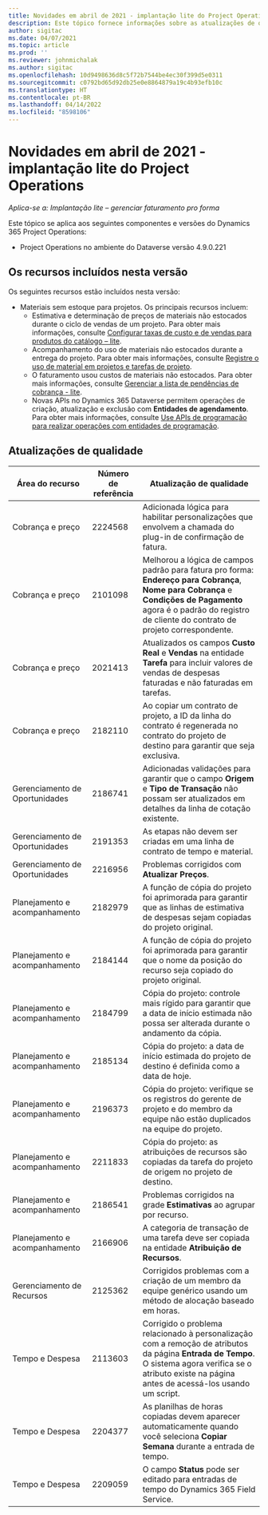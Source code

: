 ```yaml
---
title: Novidades em abril de 2021 - implantação lite do Project Operations
description: Este tópico fornece informações sobre as atualizações de qualidade disponíveis na versão de abril de 2021 de implantação lite do Project Operations.
author: sigitac
ms.date: 04/07/2021
ms.topic: article
ms.prod: ''
ms.reviewer: johnmichalak
ms.author: sigitac
ms.openlocfilehash: 10d9498636d8c5f72b7544be4ec30f399d5e0311
ms.sourcegitcommit: c0792bd65d92db25e0e8864879a19c4b93efb10c
ms.translationtype: HT
ms.contentlocale: pt-BR
ms.lasthandoff: 04/14/2022
ms.locfileid: "8598106"
---
```

# <a name="whats-new-april-2021---project-operations-lite-deployment"></a>Novidades em abril de 2021 - implantação lite do Project Operations

_Aplica-se a: Implantação lite – gerenciar faturamento pro forma_

Este tópico se aplica aos seguintes componentes e versões do Dynamics 365 Project Operations:

  - Project Operations no ambiente do Dataverse versão 4.9.0.221 

## <a name="features-included-in-this-release"></a>Os recursos incluídos nesta versão

Os seguintes recursos estão incluídos nesta versão:

- Materiais sem estoque para projetos. Os principais recursos incluem:
  - Estimativa e determinação de preços de materiais não estocados durante o ciclo de vendas de um projeto. Para obter mais informações, consulte [Configurar taxas de custo e de vendas para produtos do catálogo – lite](../pricing-costing/set-up-cost-sales-rates-catalog-products.md).
  - Acompanhamento do uso de materiais não estocados durante a entrega do projeto. Para obter mais informações, consulte [Registre o uso de material em projetos e tarefas de projeto](../../material/material-usage-log.md).
  - O faturamento usou custos de materiais não estocados. Para obter mais informações, consulte [Gerenciar a lista de pendências de cobrança - lite](../proforma-invoicing/manage-billing-backlog-sales.md#product-billing-backlog).
  - Novas APIs no Dynamics 365 Dataverse permitem operações de criação, atualização e exclusão com **Entidades de agendamento**. Para obter mais informações, consulte [Use APIs de programação para realizar operações com entidades de programação](../../project-management/schedule-api-preview.md).

## <a name="quality-updates"></a>Atualizações de qualidade

| **Área do recurso** | **Número de referência** | **Atualização de qualidade** |
| --- | --- | --- |
| Cobrança e preço | 2224568 | Adicionada lógica para habilitar personalizações que envolvem a chamada do plug-in de confirmação de fatura. |
| Cobrança e preço | 2101098 | Melhorou a lógica de campos padrão para fatura pro forma: **Endereço para Cobrança**, **Nome para Cobrança** e **Condições de Pagamento** agora é o padrão do registro de cliente do contrato de projeto correspondente. |
| Cobrança e preço | 2021413 | Atualizados os campos **Custo Real** e **Vendas** na entidade **Tarefa** para incluir valores de vendas de despesas faturadas e não faturadas em tarefas. |
| Cobrança e preço | 2182110 | Ao copiar um contrato de projeto, a ID da linha do contrato é regenerada no contrato do projeto de destino para garantir que seja exclusiva. |
| Gerenciamento de Oportunidades | 2186741 | Adicionadas validações para garantir que o campo **Origem** e **Tipo de Transação** não possam ser atualizados em detalhes da linha de cotação existente. |
| Gerenciamento de Oportunidades | 2191353 | As etapas não devem ser criadas em uma linha de contrato de tempo e material. |
| Gerenciamento de Oportunidades | 2216956 | Problemas corrigidos com **Atualizar Preços**. |
| Planejamento e acompanhamento | 2182979 | A função de cópia do projeto foi aprimorada para garantir que as linhas de estimativa de despesas sejam copiadas do projeto original. |
| Planejamento e acompanhamento | 2184144 | A função de cópia do projeto foi aprimorada para garantir que o nome da posição do recurso seja copiado do projeto original. |
| Planejamento e acompanhamento | 2184799 | Cópia do projeto: controle mais rígido para garantir que a data de início estimada não possa ser alterada durante o andamento da cópia. |
| Planejamento e acompanhamento | 2185134 | Cópia do projeto: a data de início estimada do projeto de destino é definida como a data de hoje. |
| Planejamento e acompanhamento | 2196373 | Cópia do projeto: verifique se os registros do gerente de projeto e do membro da equipe não estão duplicados na equipe do projeto. |
| Planejamento e acompanhamento | 2211833 | Cópia do projeto: as atribuições de recursos são copiadas da tarefa do projeto de origem no projeto de destino. |
| Planejamento e acompanhamento | 2186541 | Problemas corrigidos na grade **Estimativas** ao agrupar por recurso. |
| Planejamento e acompanhamento | 2166906 | A categoria de transação de uma tarefa deve ser copiada na entidade **Atribuição de Recursos**. |
| Gerenciamento de Recursos | 2125362 | Corrigidos problemas com a criação de um membro da equipe genérico usando um método de alocação baseado em horas. |
| Tempo e Despesa | 2113603 | Corrigido o problema relacionado à personalização com a remoção de atributos da página **Entrada de Tempo**. O sistema agora verifica se o atributo existe na página antes de acessá-los usando um script. |
| Tempo e Despesa | 2204377 | As planilhas de horas copiadas devem aparecer automaticamente quando você seleciona **Copiar Semana** durante a entrada de tempo. |
| Tempo e Despesa | 2209059 | O campo **Status** pode ser editado para entradas de tempo do Dynamics 365 Field Service. |
